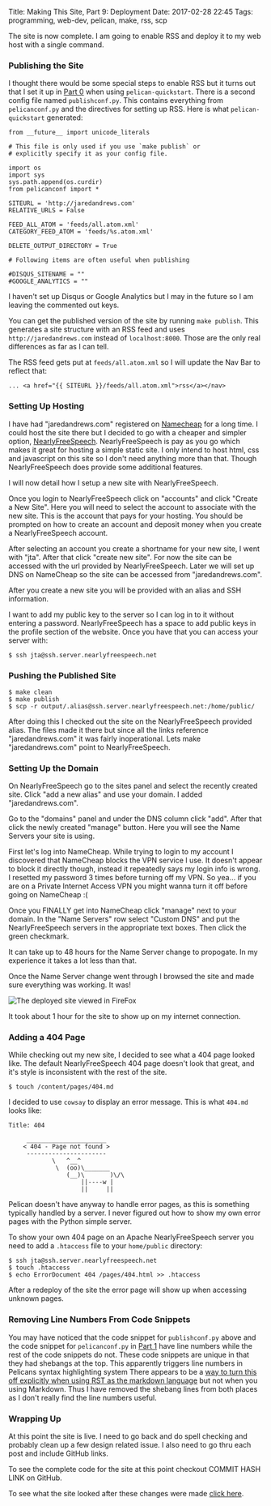 Title: Making This Site, Part 9: Deployment
Date: 2017-02-28 22:45
Tags: programming, web-dev, pelican, make, rss, scp

The site is now complete. I am going to enable RSS and deploy it to my web host with a single command.

### Publishing the Site

I thought there would be some special steps to enable RSS but it turns out that I set it up in [Part 0](/making-this-site-part-0-setup.html) when using `pelican-quickstart`. There is a second config file named `publishconf.py`. This contains everything from `pelicanconf.py` and the directives for setting up RSS. Here is what `pelican-quickstart` generated:

    from __future__ import unicode_literals
    
    # This file is only used if you use `make publish` or
    # explicitly specify it as your config file.
    
    import os
    import sys
    sys.path.append(os.curdir)
    from pelicanconf import *
    
    SITEURL = 'http://jaredandrews.com'
    RELATIVE_URLS = False
    
    FEED_ALL_ATOM = 'feeds/all.atom.xml'
    CATEGORY_FEED_ATOM = 'feeds/%s.atom.xml'
    
    DELETE_OUTPUT_DIRECTORY = True
    
    # Following items are often useful when publishing
    
    #DISQUS_SITENAME = ""
    #GOOGLE_ANALYTICS = ""

I haven't set up Disqus or Google Analytics but I may in the future so I am leaving the commented out keys.

You can get the published version of the site by running `make publish`. This generates a site structure with an RSS feed and uses `http://jaredandrews.com` instead of `localhost:8000`. Those are the only real differences as far as I can tell.

The RSS feed gets put at `feeds/all.atom.xml` so I will update the Nav Bar to reflect that:

    ... <a href="{{ SITEURL }}/feeds/all.atom.xml">rss</a></nav>

### Setting Up Hosting

I have had "jaredandrews.com" registered on [Namecheap](http://namecheap.com/) for a long time. I could host the site there but I decided to go with a cheaper and simpler option, [NearlyFreeSpeech](https://www.nearlyfreespeech.net/). NearlyFreeSpeech is pay as you go which makes it great for hosting a simple static site. I only intend to host html, css and javascript on this site so I don't need anything more than that. Though NearlyFreeSpeech does provide some additional features.

I will now detail how I setup a new site with NearlyFreeSpeech.

Once you login to NearlyFreeSpeech click on "accounts" and click "Create a New Site". Here you will need to select the account to associate with the new site. This is the account that pays for your hosting. You should be prompted on how to create an account and deposit money when you create a NearlyFreeSpeech account.

After selecting an account you create a shortname for your new site, I went with "jta". After that click "create new site". For now the site can be accessed with the url provided by NearlyFreeSpeech. Later we will set up DNS on NameCheap so the site can be accessed from "jaredandrews.com".

After you create a new site you will be provided with an alias and SSH information.

I want to add my public key to the server so I can log in to it without entering a password. NearlyFreeSpeech has a space to add public keys in the profile section of the website. Once you have that you can access your server with:

	$ ssh jta@ssh.server.nearlyfreespeech.net

### Pushing the Published Site

    $ make clean
    $ make publish
	$ scp -r output/.alias@ssh.server.nearlyfreespeech.net:/home/public/

After doing this I checked out the site on the NearlyFreeSpeech provided alias. The files made it there but since all the links reference "jaredandrews.com" it was fairly inoperational. Lets make "jaredandrews.com" point to NearlyFreeSpeech.

### Setting Up the Domain

On NearlyFreeSpeech go to the sites panel and select the recently created site. Click "add a new alias" and use your domain. I added "jaredandrews.com".

Go to the "domains" panel and under the DNS column click "add". After that click the newly created "manage" button. Here you will see the Name Servers your site is using.

First let's log into NameCheap. While trying to login to my account I discovered that NameCheap blocks the VPN service I use. It doesn't appear to block it directly though, instead it repeatedly says my login info is wrong. I resetted my password 3 times before turning off my VPN. So yea... if you are on a Private Internet Access VPN you might wanna turn it off before going on NameCheap :(

Once you FINALLY get into NameCheap click "manage" next to your domain. In the "Name Servers" row select "Custom DNS" and put the NearlyFreeSpeech servers in the appropriate text boxes. Then click the green checkmark.

It can take up to 48 hours for the Name Server change to propogate. In my experience it takes a lot less than that.

Once the Name Server change went through I browsed the site and made sure everything was working. It was!

![The deployed site viewed in FireFox](/images/deployed_site.png)

It took about 1 hour for the site to show up on my internet connection.

### Adding a 404 Page

While checking out my new site, I decided to see what a 404 page looked like. The default NearlyFreeSpeech 404 page doesn't look that great, and it's style is inconsistent with the rest of the site.

    $ touch /content/pages/404.md

I decided to use `cowsay` to display an error message. This is what `404.md` looks like:

    Title: 404

         ______________________
        < 404 - Page not found >
         ----------------------
                \   ^__^
                 \  (oo)\_______
                    (__)\       )\/\
                        ||----w |
                        ||     ||

Pelican doesn't have anyway to handle error pages, as this is something typically handled by a server. I never figured out how to show my own error pages with the Python simple server.

To show your own 404 page on an Apache NearlyFreeSpeech server you need to add a `.htaccess` file to your `home/public` directory:

    $ ssh jta@ssh.server.nearlyfreespeech.net
    $ touch .htaccess
	$ echo ErrorDocument 404 /pages/404.html >> .htaccess

After a redeploy of the site the error page will show up when accessing unknown pages.

### Removing Line Numbers From Code Snippets

You may have noticed that the code snippet for `publishconf.py` above and the code snippet for `pelicanconf.py` in [Part 1](/making-this-site-part-1-base-template.html) have line numbers while the rest of the code snippets do not. These code snippets are unique in that they had shebangs at the top. This apparently triggers line numbers in Pelicans syntax highlighting system There appears to be a [way to turn this off explicitly when using RST as the markdown language](http://docs.getpelican.com/en/stable/content.html?highlight=syntax%20highlighting#syntax-highlighting) but not when you using Markdown. Thus I have removed the shebang lines from both places as I don't really find the line numbers useful.

### Wrapping Up

At this point the site is live. I need to go back and do spell checking and probably clean up a few design related issue. I also need to go thru each post and include GitHub links.

To see the complete code for the site at this point checkout COMMIT HASH LINK on GitHub. 

To see what the site looked after these changes were made [click here](). 
